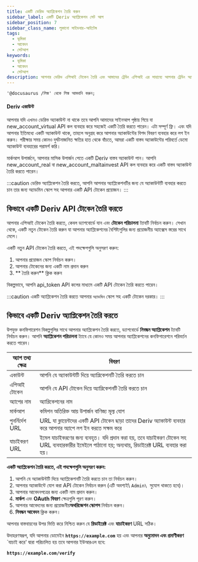 ```yaml
---
title: একটি ডেরিভ অ্যাপ্লিকেশন তৈরি করুন
sidebar_label: একটি Deriv অ্যাপ্লিকেশন সেট আপ
sidebar_position: 7
sidebar_class_name: লুকানো সাইডবার-আইটেম
tags:
  - ভূমিকা
  - আবেদন
  - সেটআপ
keywords:
  - ভূমিকা
  - আবেদন
  - সেটআপ
description: আপনার ডেরিভ এপিআই টোকেন তৈরি এবং আমাদের ট্রেডিং এপিআই এর সাহায্যে আপনার ট্রেডিং অ্যাপ্লিকেশন তৈরি করার একটি ধাপে ধাপে গাইড। আরও জানুন.
---
```


```mdx-code-block
'@docusaurus /লিঙ্ক' থেকে লিঙ্ক আমদানি করুন;
```

#### Deriv একাউন্ট

আপনার যদি এখনও ডেরিভ অ্যাকাউন্ট না থাকে তবে আপনি আমাদের সাইনআপ পৃষ্ঠায় গিয়ে বা <Link href="/api-explorer#new_account_virtual" target="_blank" rel="noopener noreferrer">new_account_virtual</Link> API কল ব্যবহার করে সহজেই একটি তৈরি করতে পারেন। এটা সম্পূর্ণ ফ্রি। এবং যদি আপনার ইতিমধ্যে একটি অ্যাকাউন্ট থাকে, তাহলে অনুগ্রহ করে আপনার অ্যাকাউন্টের বিশদ বিবরণ ব্যবহার করে লগ ইন করুন। পরীক্ষার সময় কোনও দুর্ঘটনাজনিত ক্ষতির হাত থেকে বাঁচতে, আমরা একটি বাস্তব অ্যাকাউন্টের পরিবর্তে ডেমো অ্যাকাউন্ট ব্যবহারের পরামর্শ করি।

মার্কআপ উপার্জনে, আপনার মাসিক উপার্জন পেতে একটি Deriv বাস্তব অ্যাকাউন্ট পান। আপনি <Link href="/api-explorer#new_account_real" target="_blank" rel="noopener noreferrer">new_account_real</Link> বা <Link href="/api-explorer#new_account_maltainvest" target="_blank" rel="noopener noreferrer">new_account_maltainvest</Link> API কল ব্যবহার করে একটি বাস্তব অ্যাকাউন্ট তৈরি করতে পারেন।

:::caution
ডেরিভ অ্যাপ্লিকেশন তৈরি করতে, আপনি আপনার অ্যাপ্লিকেশনটির জন্য যে অ্যাকাউন্টটি ব্যবহার করতে চান তার জন্য অ্যাডমিন স্কোপ সহ আপনার একটি API টোকেন প্রয়োজন।
:::

## কিভাবে একটি Deriv API টোকেন তৈরি করতে

আপনার এপিআই টোকেন তৈরি করতে, কেবল ড্যাশবোর্ডে যান এবং **টোকেন পরিচালনা** ট্যাবটি নির্বাচন করুন। সেখান থেকে, একটি নতুন টোকেন তৈরি করুন যা আপনার অ্যাপ্লিকেশনের বৈশিষ্ট্যগুলির জন্য প্রয়োজনীয় অ্যাক্সেস স্তরের সাথে মেলে।

একটি নতুন API টোকেন তৈরি করতে, এই পদক্ষেপগুলি অনুসরণ করুন:

1. আপনার প্রয়োজন স্কোপ নির্বাচন করুন।
2. আপনার টোকেনের জন্য একটি নাম প্রদান করুন
3. \*\* তৈরি করুন\*\* ক্লিক করুন

বিকল্পভাবে, আপনি <Link href="/api-explorer#api_token" target="_blank" rel="noopener noreferrer">api_token</Link> API কলের মাধ্যমে একটি API টোকেন তৈরি করতে পারেন।

:::caution
একটি অ্যাপ্লিকেশন তৈরি করতে আপনার `অ্যাডমিন` স্কোপ সহ একটি টোকেন দরকার।
:::

## কিভাবে একটি Deriv অ্যাপ্লিকেশন তৈরি করতে

উপযুক্ত কনফিগারেশন বিকল্পগুলির সাথে আপনার অ্যাপ্লিকেশন তৈরি করতে, ড্যাশবোর্ডে **নিবন্ধন অ্যাপ্লিকেশন** ট্যাবটি নির্বাচন করুন। আপনি **অ্যাপ্লিকেশন পরিচালনা** ট্যাবে যে কোনও সময় আপনার অ্যাপ্লিকেশনের কনফিগারেশনে পরিবর্তন করতে পারেন।

| অ্যাপ তথ্য ক্ষেত্র | বিবরণ                                                                                                                                                 |
| ------------------ | ----------------------------------------------------------------------------------------------------------------------------------------------------- |
| একাউন্ট            | আপনি যে অ্যাকাউন্টটি দিয়ে অ্যাপ্লিকেশনটি তৈরি করতে চান                                                                                               |
| এপিআই টোকেন        | আপনি যে API টোকেন দিয়ে অ্যাপ্লিকেশনটি তৈরি করতে চান                                                                                                  |
| অ্যাপের নাম        | অ্যাপ্লিকেশনের নাম                                                                                                                                    |
| মার্কআপ            | কমিশন অতিরিক্ত আয় উপার্জন বাণিজ্য মূল্য যোগ                                                                                                          |
| পুনর্নির্দেশ URL   | URL যা ক্লায়েন্টদের একটি API টোকেন ছাড়া তাদের Deriv অ্যাকাউন্ট ব্যবহার করে আপনার অ্যাপে লগ ইন করতে সক্ষম করে                                        |
| যাচাইকরণ URL       | ইমেল যাচাইকরণের জন্য ব্যবহৃত। যদি প্রদান করা হয়, তবে যাচাইকরণ টোকেন সহ URL ব্যবহারকারীর ইমেইলে পাঠানো হয়; অন্যথায়, রিডাইরেক্ট URL ব্যবহার করা হয়। |

**একটি অ্যাপ্লিকেশন তৈরি করতে, এই পদক্ষেপগুলি অনুসরণ করুন:**

1. আপনি যে অ্যাকাউন্টটি দিয়ে অ্যাপ্লিকেশনটি তৈরি করতে চান তা নির্বাচন করুন।
2. আপনার অ্যাকাউন্টে যোগ করা API টোকেন নির্বাচন করুন (এটি অবশ্যই\ `Admin\ `সুযোগ থাকতে হবে)।
3. আপনার আবেদনপত্রের জন্য একটি নাম প্রদান করুন।
4. **মার্কপ** এবং **OAuth বিবরণ** ক্ষেত্রগুলি পূরণ করুন।
5. আপনার আবেদনের জন্য প্রয়োজনীয়**অথরিজেশন স্কোপস** নির্বাচন করুন।
6. **নিবন্ধন আবেদন** ক্লিক করুন।

আপনার বাস্তবায়নের উপর ভিত্তি করে নিশ্চিত করুন যে **রিডাইরেক্ট** এবং **যাচাইকরণ** URL সঠিক।

উদাহরণস্বরূপ, যদি আপনার ডোমেইন **`https://example.com`** হয় এবং আপনার **অনুমোদন এবং প্রমাণীকরণ** \`যাচাই করে' দ্বারা পরিচালিত হয় তবে আপনার ইউআরএল হবে:

**`https://example.com/verify`**
